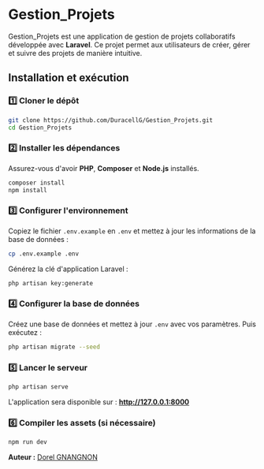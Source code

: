 # Gestion_Projets

Gestion_Projets est une application de gestion de projets collaboratifs développée avec **Laravel**. Ce projet permet aux utilisateurs de créer, gérer et suivre des projets de manière intuitive.

##  Installation et exécution

### 1️⃣ Cloner le dépôt
```sh
git clone https://github.com/DuracellG/Gestion_Projets.git
cd Gestion_Projets
```

### 2️⃣ Installer les dépendances
Assurez-vous d'avoir **PHP**, **Composer** et **Node.js** installés.

```sh
composer install
npm install
```

### 3️⃣ Configurer l'environnement
Copiez le fichier `.env.example` en `.env` et mettez à jour les informations de la base de données :
```sh
cp .env.example .env
```

Générez la clé d'application Laravel :
```sh
php artisan key:generate
```

### 4️⃣ Configurer la base de données
Créez une base de données et mettez à jour `.env` avec vos paramètres.
Puis exécutez :
```sh
php artisan migrate --seed
```

### 5️⃣ Lancer le serveur
```sh
php artisan serve
```
L'application sera disponible sur : **http://127.0.0.1:8000**

### 6️⃣ Compiler les assets (si nécessaire)
```sh
npm run dev
```


**Auteur :** [Dorel GNANGNON](https://github.com/DuracellG)


